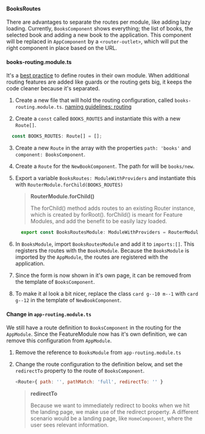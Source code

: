 #### BooksRoutes
There are advantages to separate the routes per module, like adding lazy loading.
Currently, `BooksComponent` shows everything; the list of books, the selected book and adding a new book to the application.
This component will be replaced in `AppComponent` by a `<router-outlet>`, which will put the right component in place based on the URL.

#### books-routing.module.ts
It's a [best practice](https://angular.io/guide/router#milestone-2-routing-module) to define routes in their own module. 
When additional routing features are added like guards or the routing gets big, it keeps the code cleaner because it's separated.
    
1. Create a new file that will hold the routing configuration, called `books-routing.module.ts`. [naming guidelines: routing](https://angular.io/guide/styleguide#angular-ngmodule-names)

2. Create a `const` called `BOOKS_ROUTES` and instantiate this with a new `Route[]`.
  ```javascript
    const BOOKS_ROUTES: Route[] = [];
  ``` 

3. Create a new `Route` in the array with the properties `path: 'books'` and `component: BooksComponent`.

4. Create a `Route` for the `NewBookComponent`. The path for will be `books/new`.

5. Export a variable `BooksRoutes: ModuleWithProviders` and instantiate this with `RouterModule.forChild(BOOKS_ROUTES)`
   > **RouterModule.forChild()**
   >
   > The forChild() method adds routes to an existing Router instance, which is created by forRoot().
   > forChild() is meant for Feature Modules, and add the benefit to be easily lazy loaded.
   
     ```javascript
       export const BooksRoutesModule: ModuleWithProviders = RouterModule.forChild(BOOKS_ROUTES)
    ```

6. In `BooksModule`, import `BooksRoutesModule` and add it to `imports:[]`. This registers the routes with the `BooksModule`.
  Because the `BooksModule` is imported by the `AppModule`, the routes are registered with the application.
  
7. Since the form is now shown in it's own page, it can be removed from the template of `BooksComponent`.

8. To make it al look a bit nicer, replace the class `card g--10 m--1` with `card g--12` in the template of `NewBookComponent`.

#### Change in `app-routing.module.ts`
We still have a route definition to `BooksComponent` in the routing for the `AppModule`. Since the FeatureModule now has it's own definition, we can remove this configuration from `AppModule`.

1. Remove the reference to `BooksModule` from `app-routing.module.ts`
 
2. Change the route configuration to the definition below, and set the `redirectTo` property to the route of `BooksComponent`.
    ```javascript
    <Route>{ path: '', pathMatch: 'full', redirectTo: '' }
    ```

    > **redirectTo**
    >
    > Because we want to immediately redirect to books when we hit the landing page, we make use of the redirect property.
    > A different scenario would be a landing page, like `HomeComponent`, where the user sees relevant information.


